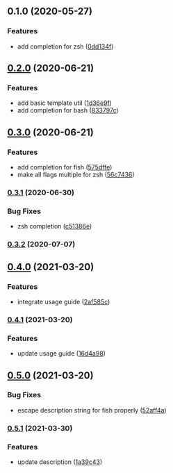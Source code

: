 ## 0.1.0 (2020-05-27)


### Features

* add completion for zsh ([0dd134f](https://github.com/MunifTanjim/oclif-plugin-completion/commit/0dd134f7e823dab2723a0e81c78858a30c32e355))

## [0.2.0](https://github.com/MunifTanjim/oclif-plugin-completion/compare/0.1.0...0.2.0) (2020-06-21)


### Features

* add basic template util ([1d36e9f](https://github.com/MunifTanjim/oclif-plugin-completion/commit/1d36e9f671acfa822287e5708bca2ec8d4b5cc65))
* add completion for bash ([833797c](https://github.com/MunifTanjim/oclif-plugin-completion/commit/833797cd691b563b2c921f7f78492f07196cc778))

## [0.3.0](https://github.com/MunifTanjim/oclif-plugin-completion/compare/0.2.0...0.3.0) (2020-06-21)


### Features

* add completion for fish ([575dffe](https://github.com/MunifTanjim/oclif-plugin-completion/commit/575dffe70ca8a8bd49d74ebf51ab495a8355d65b))
* make all flags multiple for zsh ([56c7436](https://github.com/MunifTanjim/oclif-plugin-completion/commit/56c74360a5c5410c4f9f0e242134de6bfe1551b9))

### [0.3.1](https://github.com/MunifTanjim/oclif-plugin-completion/compare/0.3.0...0.3.1) (2020-06-30)


### Bug Fixes

* zsh completion ([c51386e](https://github.com/MunifTanjim/oclif-plugin-completion/commit/c51386e9bb5c8182cad3c1df8413d2f4b02143a4))

### [0.3.2](https://github.com/MunifTanjim/oclif-plugin-completion/compare/0.3.1...0.3.2) (2020-07-07)

## [0.4.0](https://github.com/MunifTanjim/oclif-plugin-completion/compare/0.3.2...0.4.0) (2021-03-20)


### Features

* integrate usage guide ([2af585c](https://github.com/MunifTanjim/oclif-plugin-completion/commit/2af585ccd00b569f9d4fa1cd26665c6c670c42fa))

### [0.4.1](https://github.com/MunifTanjim/oclif-plugin-completion/compare/0.4.0...0.4.1) (2021-03-20)


### Features

* update usage guide ([16d4a98](https://github.com/MunifTanjim/oclif-plugin-completion/commit/16d4a98e5f0bd4ea5585320912ceb7412073b84b))

## [0.5.0](https://github.com/MunifTanjim/oclif-plugin-completion/compare/0.4.1...0.5.0) (2021-03-20)


### Bug Fixes

* escape description string for fish properly ([52aff4a](https://github.com/MunifTanjim/oclif-plugin-completion/commit/52aff4af19e49ff0e4fbd6fb16904afab448413c))

### [0.5.1](https://github.com/MunifTanjim/oclif-plugin-completion/compare/0.5.0...0.5.1) (2021-03-30)


### Features

* update description ([1a39c43](https://github.com/MunifTanjim/oclif-plugin-completion/commit/1a39c4329c163b6a6cfc1ec261a30f21470b5ef9))

